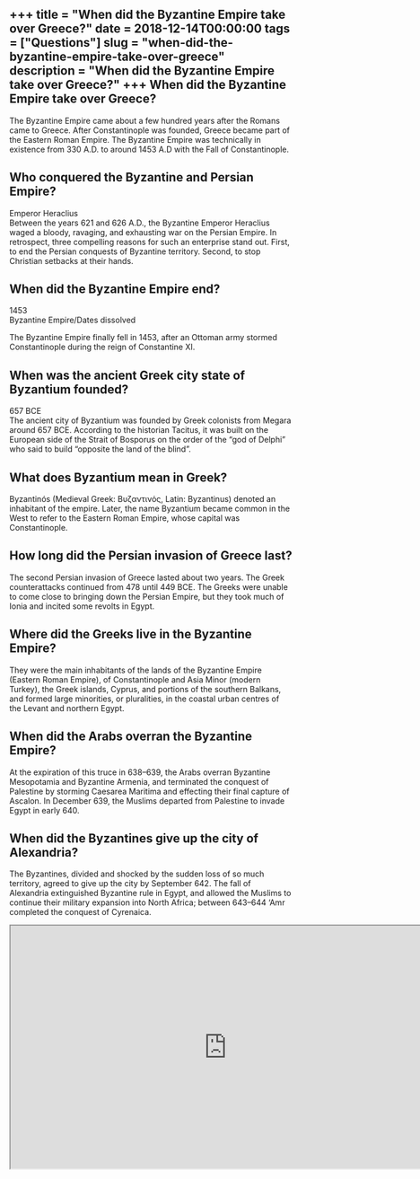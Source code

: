 +++
title = "When did the Byzantine Empire take over Greece?"
date = 2018-12-14T00:00:00
tags = ["Questions"]
slug = "when-did-the-byzantine-empire-take-over-greece"
description = "When did the Byzantine Empire take over Greece?"
+++
When did the Byzantine Empire take over Greece?
-----------------------------------------------

The Byzantine Empire came about a few hundred years after the Romans came to Greece. After Constantinople was founded, Greece became part of the Eastern Roman Empire. The Byzantine Empire was technically in existence from 330 A.D. to around 1453 A.D with the Fall of Constantinople.

Who conquered the Byzantine and Persian Empire?
-----------------------------------------------

Emperor Heraclius  
Between the years 621 and 626 A.D., the Byzantine Emperor Heraclius waged a bloody, ravaging, and exhausting war on the Persian Empire. In retrospect, three compelling reasons for such an enterprise stand out. First, to end the Persian conquests of Byzantine territory. Second, to stop Christian setbacks at their hands.

When did the Byzantine Empire end?
----------------------------------

1453  
Byzantine Empire/Dates dissolved

The Byzantine Empire finally fell in 1453, after an Ottoman army stormed Constantinople during the reign of Constantine XI.

When was the ancient Greek city state of Byzantium founded?
-----------------------------------------------------------

657 BCE  
The ancient city of Byzantium was founded by Greek colonists from Megara around 657 BCE. According to the historian Tacitus, it was built on the European side of the Strait of Bosporus on the order of the “god of Delphi” who said to build “opposite the land of the blind”.

What does Byzantium mean in Greek?
----------------------------------

Byzantinós (Medieval Greek: Βυζαντινός, Latin: Byzantinus) denoted an inhabitant of the empire. Later, the name Byzantium became common in the West to refer to the Eastern Roman Empire, whose capital was Constantinople.

How long did the Persian invasion of Greece last?
-------------------------------------------------

The second Persian invasion of Greece lasted about two years. The Greek counterattacks continued from 478 until 449 BCE. The Greeks were unable to come close to bringing down the Persian Empire, but they took much of Ionia and incited some revolts in Egypt.

Where did the Greeks live in the Byzantine Empire?
--------------------------------------------------

They were the main inhabitants of the lands of the Byzantine Empire (Eastern Roman Empire), of Constantinople and Asia Minor (modern Turkey), the Greek islands, Cyprus, and portions of the southern Balkans, and formed large minorities, or pluralities, in the coastal urban centres of the Levant and northern Egypt.

When did the Arabs overran the Byzantine Empire?
------------------------------------------------

At the expiration of this truce in 638–639, the Arabs overran Byzantine Mesopotamia and Byzantine Armenia, and terminated the conquest of Palestine by storming Caesarea Maritima and effecting their final capture of Ascalon. In December 639, the Muslims departed from Palestine to invade Egypt in early 640.

When did the Byzantines give up the city of Alexandria?
-------------------------------------------------------

The Byzantines, divided and shocked by the sudden loss of so much territory, agreed to give up the city by September 642. The fall of Alexandria extinguished Byzantine rule in Egypt, and allowed the Muslims to continue their military expansion into North Africa; between 643–644 ‘Amr completed the conquest of Cyrenaica.

<iframe allow="accelerometer; autoplay; clipboard-write; encrypted-media; gyroscope; picture-in-picture" allowfullscreen="" class="__youtube_prefs__  epyt-is-override  no-lazyload" data-no-lazy="1" data-origheight="433" data-origwidth="770" data-skipgform_ajax_framebjll="" height="433" id="_ytid_42858" loading="lazy" src="https://www.youtube.com/embed/ZlwIKh2Qk14?enablejsapi=1&autoplay=0&cc_load_policy=0&cc_lang_pref=&iv_load_policy=1&loop=0&modestbranding=0&rel=1&fs=1&playsinline=0&autohide=2&theme=dark&color=red&controls=1&" title="YouTube player" width="770"></iframe>